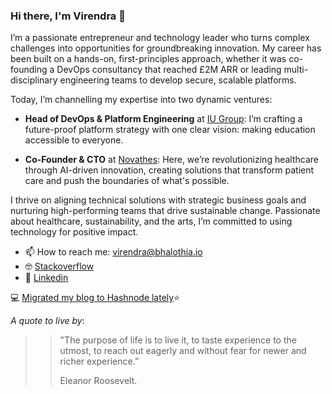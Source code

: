 ### Hi there, I'm Virendra 👋

I’m a passionate entrepreneur and technology leader who turns complex challenges into opportunities for groundbreaking innovation. My career has been built on a hands-on, first-principles approach, whether it was co-founding a DevOps consultancy that reached £2M ARR or leading multi-disciplinary engineering teams to develop secure, scalable platforms.

Today, I’m channelling my expertise into two dynamic ventures:

- **Head of DevOps & Platform Engineering** at [IU Group](https://www.iu-group.com/): I’m crafting a future-proof platform strategy with one clear vision: making education accessible to everyone.

- **Co-Founder & CTO** at [Novathes](https://novathes.com/): Here, we’re revolutionizing healthcare through AI-driven innovation, creating solutions that transform patient care and push the boundaries of what's possible.

I thrive on aligning technical solutions with strategic business goals and nurturing high-performing teams that drive sustainable change. Passionate about healthcare, sustainability, and the arts, I’m committed to using technology for positive impact.

- 📫 How to reach me: [virendra@bhalothia.io](mailto:virendra@bhalothia.io)
- 🤓 [Stackoverflow](https://stackoverflow.com/users/2248697/bhalothia)
- 👔 [Linkedin](https://www.linkedin.com/in/bhalothia/)


💻 [Migrated my blog to Hashnode lately](https://blog.bhalothia.io)⭐




*A quote to live by*: 

>> "The purpose of life is to live it, to taste experience to the utmost, to reach out eagerly and without fear for newer and richer experience.”
>> 
>> Eleanor Roosevelt.
